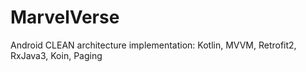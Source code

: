 # MarvelVerse
Android CLEAN architecture implementation: Kotlin, MVVM, Retrofit2, RxJava3, Koin, Paging
